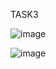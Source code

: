 TASK3 

![image](https://github.com/AkhlaqqAhmad/Web-Programming/assets/96955841/b0bdb368-eb40-4c0a-9c18-2df46c659e39)


![image](https://github.com/AkhlaqqAhmad/Web-Programming/assets/96955841/319acda5-d6e1-44ac-87fc-f14e9469168c)

